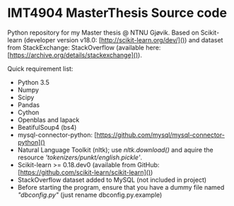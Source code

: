 # IMT4904 MasterThesis Source code

Python repository for my Master thesis @ NTNU Gjøvik.
Based on Scikit-learn (developer version v18.0: [http://scikit-learn.org/dev/]()) 
and dataset from StackExchange: StackOverflow (available here: [https://archive.org/details/stackexchange]()).

Quick requirement list:
- Python 3.5
- Numpy
- Scipy
- Pandas
- Cython
- Openblas and lapack
- BeatifulSoup4 (bs4) 
- mysql-connector-python: [https://github.com/mysql/mysql-connector-python]()
- Natural Language Toolkit (nltk); use *nltk.download()* and aquire the resource *'tokenizers/punkt/english.pickle'*.
- Scikit-learn >= 0.18.dev0 (available from GitHub: [https://github.com/scikit-learn/scikit-learn]())
- StackOverflow dataset added to MySQL (not included in project)
- Before starting the program, ensure that you have a dummy file named *"dbconfig.py"* (just rename dbconfig.py.example)
